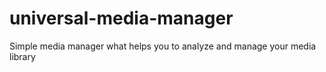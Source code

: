 # universal-media-manager
 Simple media manager what helps you to analyze and manage your media library
